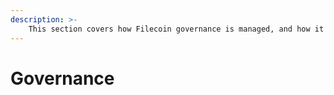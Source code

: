 ```yaml
---
description: >-
    This section covers how Filecoin governance is managed, and how it affects decisions made about the protocol.
---
```


# Governance

